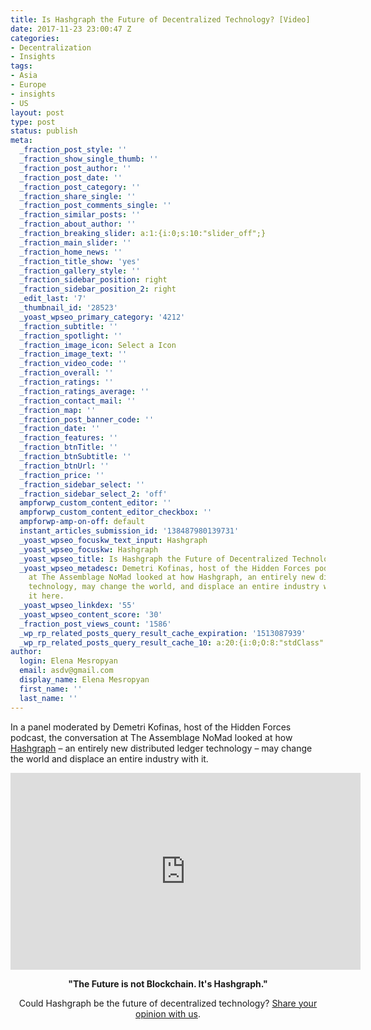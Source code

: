 ```yaml
---
title: Is Hashgraph the Future of Decentralized Technology? [Video]
date: 2017-11-23 23:00:47 Z
categories:
- Decentralization
- Insights
tags:
- Asia
- Europe
- insights
- US
layout: post
type: post
status: publish
meta:
  _fraction_post_style: ''
  _fraction_show_single_thumb: ''
  _fraction_post_author: ''
  _fraction_post_date: ''
  _fraction_post_category: ''
  _fraction_share_single: ''
  _fraction_post_comments_single: ''
  _fraction_similar_posts: ''
  _fraction_about_author: ''
  _fraction_breaking_slider: a:1:{i:0;s:10:"slider_off";}
  _fraction_main_slider: ''
  _fraction_home_news: ''
  _fraction_title_show: 'yes'
  _fraction_gallery_style: ''
  _fraction_sidebar_position: right
  _fraction_sidebar_position_2: right
  _edit_last: '7'
  _thumbnail_id: '28523'
  _yoast_wpseo_primary_category: '4212'
  _fraction_subtitle: ''
  _fraction_spotlight: ''
  _fraction_image_icon: Select a Icon
  _fraction_image_text: ''
  _fraction_video_code: ''
  _fraction_overall: ''
  _fraction_ratings: ''
  _fraction_ratings_average: ''
  _fraction_contact_mail: ''
  _fraction_map: ''
  _fraction_post_banner_code: ''
  _fraction_date: ''
  _fraction_features: ''
  _fraction_btnTitle: ''
  _fraction_btnSubtitle: ''
  _fraction_btnUrl: ''
  _fraction_price: ''
  _fraction_sidebar_select: ''
  _fraction_sidebar_select_2: 'off'
  ampforwp_custom_content_editor: ''
  ampforwp_custom_content_editor_checkbox: ''
  ampforwp-amp-on-off: default
  instant_articles_submission_id: '138487980139731'
  _yoast_wpseo_focuskw_text_input: Hashgraph
  _yoast_wpseo_focuskw: Hashgraph
  _yoast_wpseo_title: Is Hashgraph the Future of Decentralized Technology? [Video]
  _yoast_wpseo_metadesc: Demetri Kofinas, host of the Hidden Forces podcast, the conversation
    at The Assemblage NoMad looked at how Hashgraph, an entirely new distributed ledger
    technology, may change the world, and displace an entire industry with it. Watch
    it here.
  _yoast_wpseo_linkdex: '55'
  _yoast_wpseo_content_score: '30'
  _fraction_post_views_count: '1586'
  _wp_rp_related_posts_query_result_cache_expiration: '1513087939'
  _wp_rp_related_posts_query_result_cache_10: a:20:{i:0;O:8:"stdClass":2:{s:7:"post_id";s:5:"28220";s:5:"score";s:17:"96.79256344693022";}i:1;O:8:"stdClass":2:{s:7:"post_id";s:5:"28351";s:5:"score";s:17:"80.57985366836729";}i:2;O:8:"stdClass":2:{s:7:"post_id";s:5:"28339";s:5:"score";s:17:"64.12529100559962";}i:3;O:8:"stdClass":2:{s:7:"post_id";s:5:"24033";s:5:"score";s:17:"57.01283354507557";}i:4;O:8:"stdClass":2:{s:7:"post_id";s:5:"22897";s:5:"score";s:17:"57.01283354507557";}i:5;O:8:"stdClass":2:{s:7:"post_id";s:5:"28579";s:5:"score";s:17:"56.61455261481499";}i:6;O:8:"stdClass":2:{s:7:"post_id";s:5:"28427";s:5:"score";s:17:"56.61455261481499";}i:7;O:8:"stdClass":2:{s:7:"post_id";s:5:"28121";s:5:"score";s:17:"55.35777804355602";}i:8;O:8:"stdClass":2:{s:7:"post_id";s:5:"27086";s:5:"score";s:18:"54.644428155678945";}i:9;O:8:"stdClass":2:{s:7:"post_id";s:5:"17068";s:5:"score";s:17:"53.95986338264898";}i:10;O:8:"stdClass":2:{s:7:"post_id";s:5:"24654";s:5:"score";s:18:"53.449510798452565";}i:11;O:8:"stdClass":2:{s:7:"post_id";s:5:"23787";s:5:"score";s:18:"53.449510798452565";}i:12;O:8:"stdClass":2:{s:7:"post_id";s:5:"22839";s:5:"score";s:18:"53.449510798452565";}i:13;O:8:"stdClass":2:{s:7:"post_id";s:5:"21843";s:5:"score";s:18:"53.449510798452565";}i:14;O:8:"stdClass":2:{s:7:"post_id";s:5:"21245";s:5:"score";s:18:"53.449510798452565";}i:15;O:8:"stdClass":2:{s:7:"post_id";s:5:"20796";s:5:"score";s:18:"53.449510798452565";}i:16;O:8:"stdClass":2:{s:7:"post_id";s:5:"23809";s:5:"score";s:17:"52.91368687280425";}i:17;O:8:"stdClass":2:{s:7:"post_id";s:5:"28573";s:5:"score";s:17:"52.13890221868224";}i:18;O:8:"stdClass":2:{s:7:"post_id";s:5:"20013";s:5:"score";s:17:"50.16181962163977";}i:19;O:8:"stdClass":2:{s:7:"post_id";s:5:"16047";s:5:"score";s:17:"49.68358231231495";}}
author:
  login: Elena Mesropyan
  email: asdv@gmail.com
  display_name: Elena Mesropyan
  first_name: ''
  last_name: ''
---
```


<p><span style="font-weight: 400;">In a panel moderated by Demetri Kofinas, host of the Hidden Forces podcast, the conversation at The Assemblage NoMad looked at how </span><span style="font-weight: 400;"><a href="https://hashgraph.com/">Hashgraph</a> –</span><span style="font-weight: 400;"> an entirely new distributed ledger technology – may change the world and displace an entire industry with it. </span></p>
<div align="center"><iframe src="https://www.youtube.com/embed/evWBgNdWNDk" width="560" height="315" frameborder="0" allowfullscreen="allowfullscreen"></iframe></div>
<p style="text-align: center;"><strong>"The Future is not Blockchain. It's Hashgraph."</strong></p>
<p style="text-align: center;"><span style="font-weight: 400;">Could Hashgraph be the future of decentralized technology? </span><a href="mailto:elena@letstalkpayments.com"><span style="font-weight: 400;">Share your opinion with us</span></a><span style="font-weight: 400;">. </span></p>
